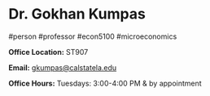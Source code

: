 # Dr. Gokhan Kumpas
#person #professor #econ5100 #microeconomics

**Office Location:** ST907

**Email:** [gkumpas@calstatela.edu](mailto:gkumpas@calstatela.edu)

**Office Hours:** Tuesdays: 3:00-4:00 PM & by appointment
